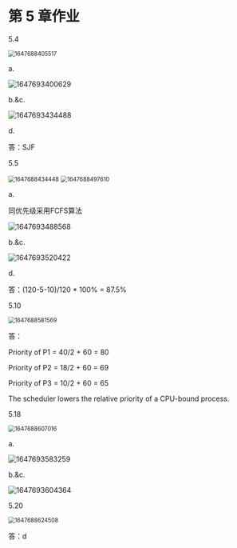 # 第 5 章作业

5.4

<img src="C:\Users\Xiao-PC\AppData\Roaming\Typora\typora-user-images\1647688405517.png" alt="1647688405517" style="zoom: 80%;" />



a.

![1647693400629](C:\Users\Xiao-PC\AppData\Roaming\Typora\typora-user-images\1647693400629.png)

b.&c.

![1647693434488](C:\Users\Xiao-PC\AppData\Roaming\Typora\typora-user-images\1647693434488.png)

d. 

答：SJF



5.5

<img src="C:\Users\Xiao-PC\AppData\Roaming\Typora\typora-user-images\1647688434448.png" alt="1647688434448" style="zoom:80%;" />

<img src="C:\Users\Xiao-PC\AppData\Roaming\Typora\typora-user-images\1647688497610.png" alt="1647688497610" style="zoom:80%;" />

a. 

同优先级采用FCFS算法

![1647693488568](C:\Users\Xiao-PC\AppData\Roaming\Typora\typora-user-images\1647693488568.png)

b.&c.

![1647693520422](C:\Users\Xiao-PC\AppData\Roaming\Typora\typora-user-images\1647693520422.png)

d.

答：(120-5-10)/120 * 100% = 87.5%



5.10

<img src="C:\Users\Xiao-PC\AppData\Roaming\Typora\typora-user-images\1647688581569.png" alt="1647688581569" style="zoom:80%;" />

答：

Priority of P1 = 40/2 + 60 = 80

Priority of P2 = 18/2 + 60 = 69

Priority of P3 = 10/2 + 60 = 65

The scheduler lowers the relative priority of a CPU-bound process.



5.18

<img src="C:\Users\Xiao-PC\AppData\Roaming\Typora\typora-user-images\1647688607016.png" alt="1647688607016" style="zoom:80%;" />

a.

![1647693583259](C:\Users\Xiao-PC\AppData\Roaming\Typora\typora-user-images\1647693583259.png)

b.&c.

![1647693604364](C:\Users\Xiao-PC\AppData\Roaming\Typora\typora-user-images\1647693604364.png)



5.20

<img src="C:\Users\Xiao-PC\AppData\Roaming\Typora\typora-user-images\1647688624508.png" alt="1647688624508" style="zoom:80%;" />

答：d